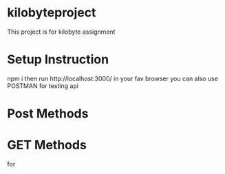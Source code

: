 # kilobyteproject
This project is for kilobyte assignment

# Setup Instruction
npm i
then run http://localhost:3000/ in your fav browser you can also use POSTMAN for testing api

# Post Methods
# GET Methods
for
